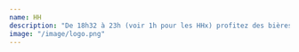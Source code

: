 ```yaml
---
name: HH
description: "De 18h32 à 23h (voir 1h pour les HHx) profitez des bières du Bar à prix réduit au foyer de l'école. L'occasion de discuter avec ses potes autour d'un verre ou de rencontrer d'autres centraliens. Avec à chaque soirée Dbs pour vous ambiancer !"
image: "/image/logo.png"
---
```

 

